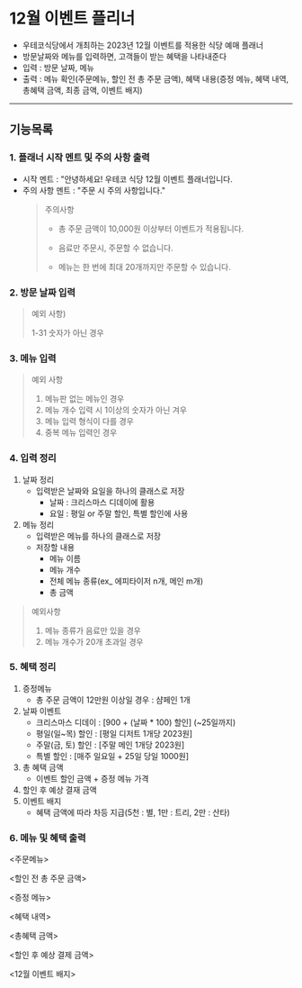 # 12월 이벤트 플리너
- 우테코식당에서 개최하는 2023년 12월 이벤트를 적용한 식당 예매 플래너
- 방문날짜와 메뉴를 입력하면, 고객들이 받는 혜택을 나타내준다
- 입력 : 방문 날짜, 메뉴
- 출력 : 메뉴 확인(주문메뉴, 할인 전 총 주문 금액), 혜택 내용(증정 메뉴, 혜택 내역, 총혜택 금액, 최종 금액, 이벤트 배지)
- - -
## 기능목록
### 1. 플래너 시작 멘트 및 주의 사항 출력
- 시작 멘트 : "안녕하세요! 우테코 식당 12월 이벤트 플래너입니다.
- 주의 사항 멘트 : "주문 시 주의 사항입니다."
    > 주의사항
    > 
    > - 총 주문 금액이 10,000원 이상부터 이벤트가 적용됩니다.
    >
    > - 음료만 주문시, 주문할 수 없습니다.
    > 
    > - 메뉴는 한 번에 최대 20개까지만 주문할 수 있습니다.
    
  
### 2. 방문 날짜 입력
>예외 사항) 
>
>1-31 숫자가 아닌 경우
### 3. 메뉴 입력
>예외 사항
>1) 메뉴판 없는 메뉴인 경우
>2) 메뉴 개수 입력 시 1이상의 숫자가 아닌 겨우
>3) 메뉴 입력 형식이 다를 경우
>4) 중복 메뉴 입력인 경우
### 4. 입력 정리
1) 날짜 정리
    - 입력받은 날짜와 요일을 하나의 클래스로 저장
        - 날짜 : 크리스마스 디데이에 활용
        - 요일 : 평일 or 주말 할인, 특별 할인에 사용
2) 메뉴 정리
    - 입력받은 메뉴를 하나의 클래스로 저장
    - 저장할 내용
      - 메뉴 이름
      - 메뉴 개수
      - 전체 메뉴 종류(ex_ 에피타이저 n개, 메인 m개)
      - 총 금액
>예외사항
>1) 메뉴 종류가 음료만 있을 경우
>2) 메뉴 개수가 20개 초과일 경우

### 5. 혜택 정리
1. 증정메뉴
    - 총 주문 금액이 12만원 이상일 경우 : 샴페인 1개
2. 날짜 이벤트
    - 크리스마스 디데이 : [900 + (날짜 * 100) 할인] (~25일까지)    
    - 평일(일~목) 할인 : [평일 디저트 1개당 2023원]
    - 주말(금, 토) 할인 : [주말 메인 1개당 2023원]
    - 특별 할인 : [매주 일요일 + 25일 당일 1000원]
3. 총 혜택 금액
    - 이벤트 할인 금액 + 증정 메뉴 가격
4. 할인 후 예상 결재 금액
5. 이벤트 배지
    - 혜택 금액에 따라 차등 지급(5천 : 별, 1만 : 트리, 2만 : 산타)
### 6. 메뉴 및 혜택 출력
<주문메뉴>

<할인 전 총 주문 금액>

<증정 메뉴>

<혜택 내역>

<총혜택 금액>

<할인 후 예상 결제 금액>

<12월 이벤트 배지>